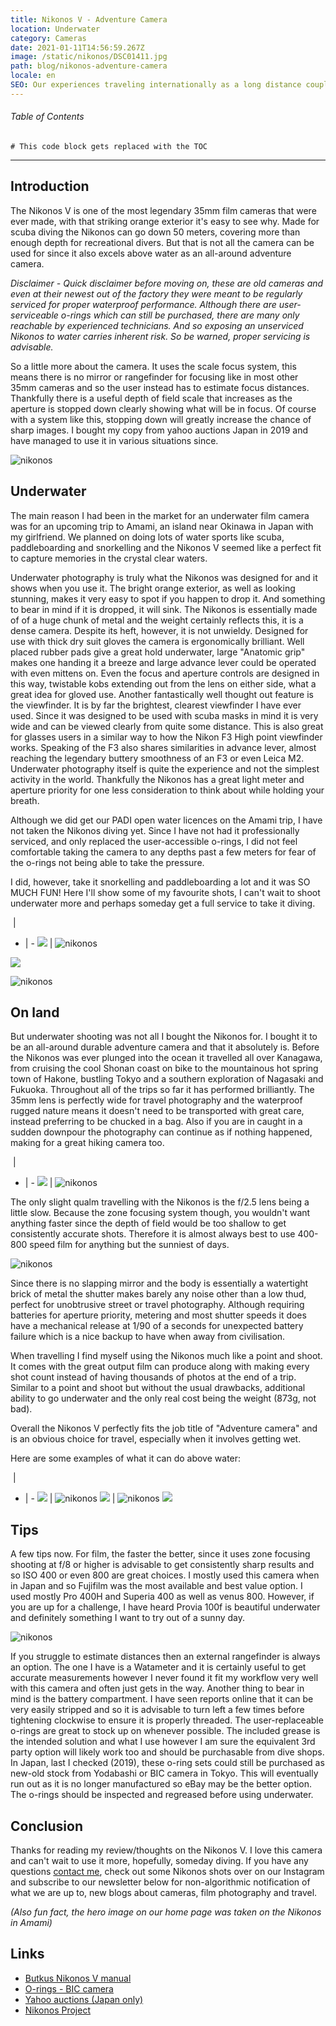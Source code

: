 ```yaml
---
title: Nikonos V - Adventure Camera
location: Underwater
category: Cameras
date: 2021-01-11T14:56:59.267Z
image: /static/nikonos/DSC01411.jpg
path: blog/nikonos-adventure-camera
locale: en
SEO: Our experiences traveling internationally as a long distance couple from Japan to Scotland to Italy for leisure during the covid pandemic
---
```


###### Table of Contents
```toc
# This code block gets replaced with the TOC
```

---

## Introduction

The Nikonos V is one of the most legendary 35mm film cameras that were ever made, with that striking orange exterior it's easy to see why. Made for scuba diving the Nikonos can go down 50 meters, covering more than enough depth for recreational divers. But that is not all the camera can be used for since it also excels above water as an all-around adventure camera. 

*Disclaimer - Quick disclaimer before moving on, these are old cameras and even at their newest out of the factory they were meant to be regularly serviced for proper waterproof performance. Although there are user-serviceable o-rings which can still be purchased, there are many only reachable by experienced technicians. And so exposing an unserviced Nikonos to water carries inherent risk. So be warned, proper servicing is advisable.*

So a little more about the camera. It uses the scale focus system, this means there is no mirror or rangefinder for focusing like in most other 35mm cameras and so the user instead has to estimate focus distances. Thankfully there is a useful depth of field scale that increases as the aperture is stopped down clearly showing what will be in focus. Of course with a system like this, stopping down will greatly increase the chance of sharp images. 
I bought my copy from yahoo auctions Japan in 2019 and have managed to use it in various situations since.

![nikonos](../../img/nikonos/IMG_20200221_145359.jpg "nikonos")

## Underwater
The main reason I had been in the market for an underwater film camera was for an upcoming trip to Amami, an island near Okinawa in Japan with my girlfriend. We planned on doing lots of water sports like scuba, paddleboarding and snorkelling and the Nikonos V seemed like a perfect fit to capture memories in the crystal clear waters.

Underwater photography is truly what the Nikonos was designed for and it shows when you use it.  The bright orange exterior, as well as looking stunning, makes it very easy to spot if you happen to drop it. And something to bear in mind if it is dropped, it will sink. The Nikonos is essentially made of of a huge chunk of metal and the weight certainly reflects this, it is a dense camera. Despite its heft, however, it is not unwieldy. Designed for use with thick dry suit gloves the camera is ergonomically brilliant. Well placed rubber pads give a great hold underwater, large "Anatomic grip" makes one handing it a breeze and large advance lever could be operated with even mittens on. Even the focus and aperture controls are designed in this way, twistable kobs extending out from the lens on either side, what a great idea for gloved use. Another fantastically well thought out feature is the viewfinder. It is by far the brightest, clearest viewfinder I have ever used. Since it was designed to be used with scuba masks in mind it is very wide and can be viewed clearly from quite some distance. This is also great for glasses users in a similar way to how the Nikon F3 High point viewfinder works. Speaking of the F3 also shares similarities in advance lever, almost reaching the legendary buttery smoothness of an F3 or even Leica M2.
Underwater photography itself is quite the experience and not the simplest activity in the world.  Thankfully the Nikonos has a great light meter and aperture priority for one less consideration to think about while holding your breath. 

Although we did get our PADI open water licences on the Amami trip, I have not taken the Nikonos diving yet. Since I have not had it professionally serviced, and only replaced the user-accessible o-rings, I did not feel comfortable taking the camera to any depths past a few meters for fear of the o-rings not being able to take the pressure.

I did, however, take it snorkelling and paddleboarding a lot and it was SO MUCH FUN! Here I'll show some of my favourite shots, I can't wait to shoot underwater more and perhaps someday get a full service to take it diving. 

&zwnj;  | &zwnj;
- | -
![](../../img/download-28.jpg)  | ![nikonos](../../img/nikonos/FH000037.jpg "nikonos") 

![](../../img/nikonos/FH000031.jpg)

![nikonos](../../img/nikonos/FH010020.jpg "nikonos") 


## On land
But underwater shooting was not all I bought the Nikonos for. I bought it to be an all-around durable adventure camera and that it absolutely is. Before the Nikonos was ever plunged into the ocean it travelled all over Kanagawa, from cruising the cool Shonan coast on bike to the mountainous hot spring town of Hakone, bustling Tokyo and a southern exploration of Nagasaki and Fukuoka. Throughout all of the trips so far it has performed brilliantly. The 35mm lens is perfectly wide for travel photography and the waterproof rugged nature means it doesn't need to be transported with great care, instead preferring to be chucked in a bag. Also if you are in caught in a sudden downpour the photography can continue as if nothing happened, making for a great hiking camera too. 

&zwnj;  | &zwnj;
- | -
![](../../img/nikonos/snow.jpg)  | ![nikonos](../../img/nikonos/snowBack.jpg "nikonos") 

The only slight qualm travelling with the Nikonos is the f/2.5 lens being a little slow. Because the zone focusing system though, you wouldn't want anything faster since the depth of field would be too shallow to get consistently accurate shots. Therefore it is almost always best to use 400-800 speed film for anything but the sunniest of days. 

![nikonos](../../img/nikonos/DSC01499.jpg "nikonos")

Since there is no slapping mirror and the body is essentially a watertight brick of metal the shutter makes barely any noise other than a low thud, perfect for unobtrusive street or travel photography. Although requiring batteries for aperture priority, metering and most shutter speeds it does have a mechanical release at 1/90 of a seconds for unexpected battery failure which is a nice backup to have when away from civilisation. 

When travelling I find myself using the Nikonos much like a point and shoot. It comes with the great output film can produce along with making every shot count instead of having thousands of photos at the end of a trip. Similar to a point and shoot but without the usual drawbacks, additional ability to go underwater and the only real cost being the weight (873g, not bad).

Overall the Nikonos V perfectly fits the job title of "Adventure camera" and is an obvious choice for travel, especially when it involves getting wet. 

Here are some examples of what it can do above water:

&zwnj;  | &zwnj;
- | -
![](../../img/nikonos/DSC02266.jpg)  | ![nikonos](../../img/nikonos/DSC02360.jpg "nikonos") 
![](../../img/nikonos/DSC02301.jpg)  | ![nikonos](../../img/nikonos/DSC02367.jpg "nikonos") 
![](../../img/dsc03791.jpg)

## Tips

A few tips now. For film, the faster the better, since it uses zone focusing shooting at f/8 or higher is advisable to get consistently sharp results and so ISO 400 or even 800 are great choices. I mostly used this camera when in Japan and so Fujifilm was the most available and best value option. I used mostly Pro 400H and Superia 400 as well as venus 800. However, if you are up for a challenge, I have heard Provia 100f is beautiful underwater and definitely something I want to try out of a sunny day. 

![nikonos](../../img/nikonos/IMG_20191208_113351.jpg "nikonos")

If you struggle to estimate distances then an external rangefinder is always an option. The one I have is a Watameter and it is certainly useful to get accurate measurements however I never found it fit my workflow very well with this camera and often just gets in the way. 
Another thing to bear in mind is the battery compartment. I have seen reports online that it can be very easily stripped and so it is advisable to turn left a few times before tightening clockwise to ensure it is properly threaded. 
The user-replaceable o-rings are great to stock up on whenever possible. The included grease is the intended solution and what I use however I am sure the equivalent 3rd party option will likely work too and should be purchasable from dive shops. In Japan, last I checked (2019), these o-ring sets could still be purchased as new-old stock from Yodabashi or BIC camera in Tokyo. This will eventually run out as it is no longer manufactured so eBay may be the better option. The o-rings should be inspected and regreased before using underwater. 

## Conclusion 
Thanks for reading my review/thoughts on the Nikonos V. I love this camera and can't wait to use it more, hopefully, someday diving. If you have any questions [contact me](https://tabitraveler.com/contact), check out some Nikonos shots over on our Instagram and subscribe to our newsletter below for non-algorithmic notification of what we are up to, new blogs about cameras, film photography and travel. 

*(Also fun fact, the hero image on our home page was taken on the Nikonos in Amami)*

## Links
* [Butkus Nikonos V manual](https://www.cameramanuals.org/nikon_pdf/nikonos-v.pdf)
* [O-rings - BIC camera](https://www.biccamera.com/bc/item/2021293/)
* [Yahoo auctions (Japan only)](https://auctions.yahoo.co.jp/)
* [Nikonos Project](http://www.nikonosproject.com/)